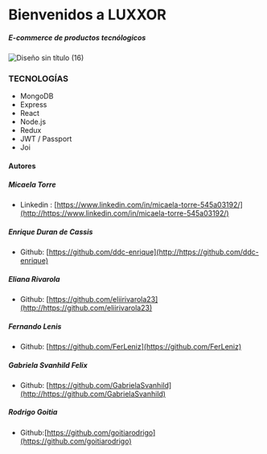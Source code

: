 # Bienvenidos a LUXXOR
#####  E-commerce de productos tecnólogicos 
![Diseño sin título (16)](https://user-images.githubusercontent.com/84750737/138209054-a04d04f6-a4c4-4670-ae07-ee09b2bd7dca.gif)
### TECNOLOGÍAS
- MongoDB
- Express
- React
- Node.js
- Redux
- JWT / Passport
- Joi
#### Autores
##### Micaela Torre
- Linkedin : [https://www.linkedin.com/in/micaela-torre-545a03192/](http://https://www.linkedin.com/in/micaela-torre-545a03192/)

##### Enrique Duran de Cassis
- Github: [https://github.com/ddc-enrique](http://https://github.com/ddc-enrique)

##### Eliana  Rivarola
- Github: [https://github.com/eliirivarola23](http://https://github.com/eliirivarola23)

##### Fernando  Lenis
- Github: [https://github.com/FerLeniz](https://github.com/FerLeniz)

##### Gabriela Svanhild Felix
- Github: [https://github.com/GabrielaSvanhild](http://https://github.com/GabrielaSvanhild)

##### Rodrigo  Goitia
- Github:[https://github.com/goitiarodrigo](https://github.com/goitiarodrigo)
